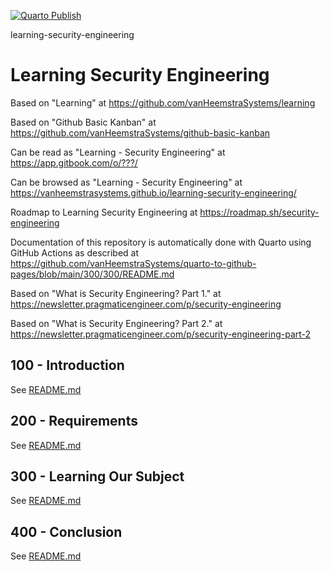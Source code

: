 [![Quarto Publish](https://github.com/vanHeemstraSystems/learning-security-engineering/actions/workflows/publish.yml/badge.svg)](https://github.com/vanHeemstraSystems/learning-security-engineering/actions/workflows/publish.yml)

learning-security-engineering
# Learning Security Engineering

Based on "Learning" at https://github.com/vanHeemstraSystems/learning

Based on "Github Basic Kanban" at https://github.com/vanHeemstraSystems/github-basic-kanban

Can be read as "Learning - Security Engineering" at https://app.gitbook.com/o/???/

Can be browsed as "Learning - Security Engineering" at https://vanheemstrasystems.github.io/learning-security-engineering/

Roadmap to Learning Security Engineering at https://roadmap.sh/security-engineering

Documentation of this repository is automatically done with Quarto using GitHub Actions as described at https://github.com/vanHeemstraSystems/quarto-to-github-pages/blob/main/300/300/README.md

Based on "What is Security Engineering? Part 1." at https://newsletter.pragmaticengineer.com/p/security-engineering

Based on "What is Security Engineering? Part 2." at https://newsletter.pragmaticengineer.com/p/security-engineering-part-2

## 100 - Introduction

See [README.md](./100/README.md)

## 200 - Requirements

See [README.md](./200/README.md)

## 300 - Learning Our Subject

See [README.md](./300/README.md)

## 400 - Conclusion

See [README.md](./400/README.md)

